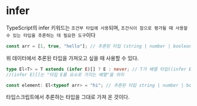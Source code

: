 # infer

TypeScript의 infer 키워드는 `조건부 타입에 사용`되며, `조건식이 참으로 평가될 때 사용할 수 있는 타입을 추론하는 데 필요한 도구`이다

```typescript
const arr = [1, true, "hello"]; // 추론된 타입 (string | number | boolean)[]
```

위 데이터에서 추론된 타입을 가져오고 싶을 때 사용할 수 있다.

```typescript
type El<T> = T extends (infer E)[] ? E : never; // T가 배열 타입((infer E)[])일 경우, E를 추론하여 그 타입을 반환
//(infer E)[]는 "타입 E를 요소로 가지는 배열"을 의미

const element: El<typeof arr> = "hi"; // 추론된 타입 string | number | boolean
```

타입스크립트에서 추론하는 타입을 그대로 가져 온 것이다.
